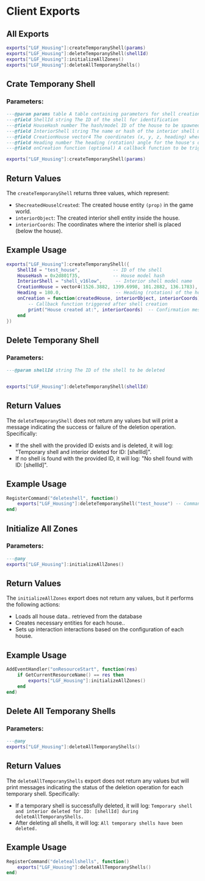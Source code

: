 # Client Exports

## All Exports

```lua
exports["LGF_Housing"]:createTemporanyShell(params)
exports["LGF_Housing"]:deleteTemporanyShell(shellId)
exports["LGF_Housing"]:initializeAllZones()
exports["LGF_Housing"]:deleteAllTemporanyShells()
```


## Crate Temporany Shell

### Parameters:

```lua
---@param params table A table containing parameters for shell creation
---@field ShellId string The ID of the shell for identification
---@field HouseHash number The hash/model ID of the house to be spawned
---@field InteriorShell string The name or hash of the interior shell model
---@field CreationHouse vector4 The coordinates (x, y, z, heading) where the house should be created
---@field Heading number The heading (rotation) angle for the house's orientation
---@field onCreation function (optional) A callback function to be triggered after the shell creation

exports["LGF_Housing"]:createTemporanyShell(params)
```

## Return Values

The `createTemporanyShell` returns three values, which represent:

- `ShecreatedHouselCreated`: The created house entity `(prop)` in the game world.
- `interiorObject`: The created interior shell entity inside the house.
- `interiorCoords`: The coordinates where the interior shell is placed (below the house).

## Example Usage

```lua
exports["LGF_Housing"]:createTemporanyShell({
    ShellId = "test_house",            -- ID of the shell
    HouseHash = 0x2d801f35,            -- House model hash
    InteriorShell = "shell_v16low",     -- Interior shell model name
    CreationHouse = vector4(1526.3882, 1399.6998, 101.2882, 136.1783), -- Spawn position for the house
    Heading = 180.0,                    -- Heading (rotation) of the house
    onCreation = function(createdHouse, interiorObject, interiorCoords)
        -- Callback function triggered after shell creation
        print("House created at:", interiorCoords)  -- Confirmation message
    end
})

```

## Delete Temporany Shell

### Parameters:

```lua
---@param shellId string The ID of the shell to be deleted


exports["LGF_Housing"]:deleteTemporanyShell(shellId)
```

## Return Values

The `deleteTemporanyShell` does not return any values but will print a message indicating the success or failure of the deletion operation. Specifically:

- If the shell with the provided ID exists and is deleted, it will log: "Temporary shell and interior deleted for ID: [shellId]".
- If no shell is found with the provided ID, it will log: "No shell found with ID: [shellId]".

## Example Usage

```lua
RegisterCommand("deleteshell", function()
    exports["LGF_Housing"]:deleteTemporanyShell("test_house") -- Command to delete the temporary shell
end)
```


## Initialize All Zones

### Parameters:

```lua
---@any
exports["LGF_Housing"]:initializeAllZones()
```

## Return Values

The `initializeAllZones` export  does not return any values, but it performs the following actions:

- Loads all house data.. retrieved from the database
- Creates necessary entities for each house..
- Sets up interaction interactions based on the configuration of each house.

## Example Usage

```lua
AddEventHandler("onResourceStart", function(res)
    if GetCurrentResourceName() == res then
        exports["LGF_Housing"]:initializeAllZones()
    end
end)
```

## Delete All Temporany Shells

### Parameters:

```lua
---@any
exports["LGF_Housing"]:deleteAllTemporanyShells()
```

## Return Values

The `deleteAllTemporanyShells` export  does not return any values but will print messages indicating the status of the deletion operation for each temporary shell. Specifically:

- If a temporary shell is successfully deleted, it will log: `Temporary shell and interior deleted for ID: [shellId] during deleteAllTemporanyShells.`
- After deleting all shells, it will log: `All temporary shells have been deleted.`

## Example Usage

```lua
RegisterCommand("deleteallshells", function()
    exports["LGF_Housing"]:deleteAllTemporanyShells() 
end)
```
